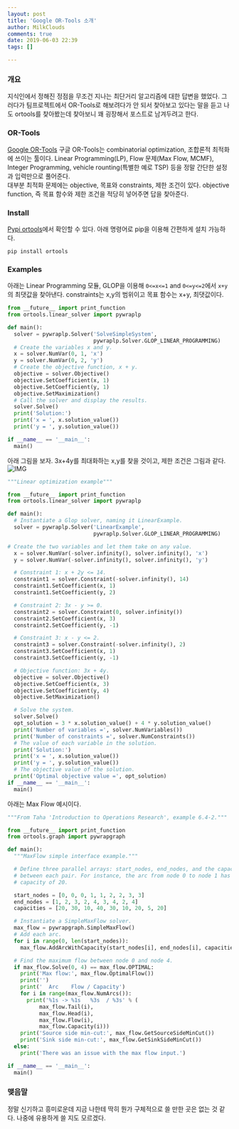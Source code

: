 ```yaml
---
layout: post
title: 'Google OR-Tools 소개'
author: MilkClouds
comments: true
date: 2019-06-03 22:39
tags: []

---
```



### 개요  
지식인에서 정해진 정점을 무조건 지나는 최단거리 알고리즘에 대한 답변을 했었다. 그러다가 팀프로젝트에서 OR-Tools로 해보려다가 안 되서 찾아보고 있다는 말을 듣고 나도 ortools를 찾아봤는데 찾아보니 꽤 굉장해서 포스트로 남겨두려고 한다.


### OR-Tools  
[Google OR-Tools](https://developers.google.com/optimization/)
구글 OR-Tools는 combinatorial optimization, 조합론적 최적화에 쓰이는 툴이다. Linear Programming(LP), Flow 문제(Max Flow, MCMF), Integer Programming, vehicle rounting(특별한 예로 TSP) 등을 정말 간단한 설정과 입력만으로 풀어준다.  
대부분 최적화 문제에는 objective, 목표와 constraints, 제한 조건이 있다. objective function, 즉 목표 함수와 제한 조건을 적당히 넣어주면 답을 찾아준다.

### Install  
[Pypi ortools](https://pypi.org/project/ortools/)에서 확인할 수 있다. 아래 명령어로 pip을 이용해 간편하게 설치 가능하다.
```
pip install ortools
```

### Examples  
아래는 Linear Programming 모듈, GLOP을 이용해 `0<=x<=1` and `0<=y<=2`에서 `x+y`의 최댓값을 찾아낸다.
constraints는 x,y의 범위이고 목표 함수는 x+y, 최댓값이다.
```python
from __future__ import print_function
from ortools.linear_solver import pywraplp

def main():
  solver = pywraplp.Solver('SolveSimpleSystem',
                           pywraplp.Solver.GLOP_LINEAR_PROGRAMMING)
  # Create the variables x and y.
  x = solver.NumVar(0, 1, 'x')
  y = solver.NumVar(0, 2, 'y')
  # Create the objective function, x + y.
  objective = solver.Objective()
  objective.SetCoefficient(x, 1)
  objective.SetCoefficient(y, 1)
  objective.SetMaximization()
  # Call the solver and display the results.
  solver.Solve()
  print('Solution:')
  print('x = ', x.solution_value())
  print('y = ', y.solution_value())

if __name__ == '__main__':
  main()
```

아래 그림을 보자. 3x+4y를 최대화하는 x,y를 찾을 것이고, 제한 조건은 그림과 같다.
![IMG](https://developers.google.com/optimization/images/lp/feasible_region.png)
```python
"""Linear optimization example"""

from __future__ import print_function
from ortools.linear_solver import pywraplp

def main():
  # Instantiate a Glop solver, naming it LinearExample.
  solver = pywraplp.Solver('LinearExample',
                           pywraplp.Solver.GLOP_LINEAR_PROGRAMMING)

# Create the two variables and let them take on any value.
  x = solver.NumVar(-solver.infinity(), solver.infinity(), 'x')
  y = solver.NumVar(-solver.infinity(), solver.infinity(), 'y')

  # Constraint 1: x + 2y <= 14.
  constraint1 = solver.Constraint(-solver.infinity(), 14)
  constraint1.SetCoefficient(x, 1)
  constraint1.SetCoefficient(y, 2)

  # Constraint 2: 3x - y >= 0.
  constraint2 = solver.Constraint(0, solver.infinity())
  constraint2.SetCoefficient(x, 3)
  constraint2.SetCoefficient(y, -1)

  # Constraint 3: x - y <= 2.
  constraint3 = solver.Constraint(-solver.infinity(), 2)
  constraint3.SetCoefficient(x, 1)
  constraint3.SetCoefficient(y, -1)

  # Objective function: 3x + 4y.
  objective = solver.Objective()
  objective.SetCoefficient(x, 3)
  objective.SetCoefficient(y, 4)
  objective.SetMaximization()

  # Solve the system.
  solver.Solve()
  opt_solution = 3 * x.solution_value() + 4 * y.solution_value()
  print('Number of variables =', solver.NumVariables())
  print('Number of constraints =', solver.NumConstraints())
  # The value of each variable in the solution.
  print('Solution:')
  print('x = ', x.solution_value())
  print('y = ', y.solution_value())
  # The objective value of the solution.
  print('Optimal objective value =', opt_solution)
if __name__ == '__main__':
  main()
```


아래는 Max Flow 예시이다.
```python
"""From Taha 'Introduction to Operations Research', example 6.4-2."""

from __future__ import print_function
from ortools.graph import pywrapgraph

def main():
  """MaxFlow simple interface example."""

  # Define three parallel arrays: start_nodes, end_nodes, and the capacities
  # between each pair. For instance, the arc from node 0 to node 1 has a
  # capacity of 20.

  start_nodes = [0, 0, 0, 1, 1, 2, 2, 3, 3]
  end_nodes = [1, 2, 3, 2, 4, 3, 4, 2, 4]
  capacities = [20, 30, 10, 40, 30, 10, 20, 5, 20]

  # Instantiate a SimpleMaxFlow solver.
  max_flow = pywrapgraph.SimpleMaxFlow()
  # Add each arc.
  for i in range(0, len(start_nodes)):
    max_flow.AddArcWithCapacity(start_nodes[i], end_nodes[i], capacities[i])

  # Find the maximum flow between node 0 and node 4.
  if max_flow.Solve(0, 4) == max_flow.OPTIMAL:
    print('Max flow:', max_flow.OptimalFlow())
    print('')
    print('  Arc    Flow / Capacity')
    for i in range(max_flow.NumArcs()):
      print('%1s -> %1s   %3s  / %3s' % (
          max_flow.Tail(i),
          max_flow.Head(i),
          max_flow.Flow(i),
          max_flow.Capacity(i)))
    print('Source side min-cut:', max_flow.GetSourceSideMinCut())
    print('Sink side min-cut:', max_flow.GetSinkSideMinCut())
  else:
    print('There was an issue with the max flow input.')

if __name__ == '__main__':
  main()
```

### 맺음말  
정말 신기하고 흥미로운데 지금 나한테 딱히 뭔가 구체적으로 쓸 만한 곳은 없는 것 같다. 나중에 유용하게 쓸 지도 모르겠다.